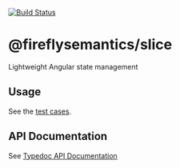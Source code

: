 [![Build Status](https://travis-ci.org/fireflysemantics/slice.svg?branch=master)](https://travis-ci.org/fireflysemantics/slice)

# @fireflysemantics/slice

Lightweight Angular state management

## Usage

See the [test cases](https://github.com/fireflysemantics/slice/blob/master/src/index.spec.ts).

## API Documentation

See [Typedoc API Documentation](https://fireflysemantics.github.io/slice/doc/modules/_index_.html)
